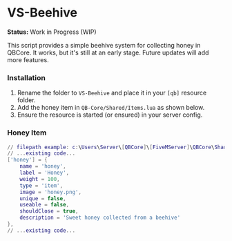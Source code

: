 # VS-Beehive

**Status:** Work in Progress (WIP)

This script provides a simple beehive system for collecting honey in QBCore. It works, but it's still at an early stage. Future updates will add more features.

### Installation
1. Rename the folder to `VS-Beehive` and place it in your `[qb]` resource folder.
2. Add the honey item in `QB-Core/Shared/Items.lua` as shown below.
3. Ensure the resource is started (or ensured) in your server config.

### Honey Item
```lua
// filepath example: c:\Users\Server\[QBCore]\[FiveMServer]\QBCore\Shared\Items.lua
// ...existing code...
['honey'] = { 
    name = 'honey', 
    label = 'Honey', 
    weight = 100, 
    type = 'item', 
    image = 'honey.png', 
    unique = false, 
    useable = false, 
    shouldClose = true, 
    description = 'Sweet honey collected from a beehive' 
},
// ...existing code...
